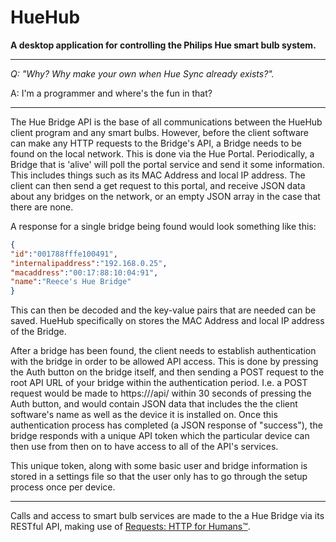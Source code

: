 # HueHub

**A desktop application for controlling the Philips Hue smart bulb system.**

- - - -
_Q: "Why? Why make your own when Hue Sync already exists?"._

A: I'm a programmer and where's the fun in that?
- - - -

The Hue Bridge API is the base of all communications between the HueHub client program and any smart bulbs. However, before the client software can make any HTTP requests to the Bridge's API, a Bridge needs to be found on the local network. This is done via the Hue Portal. Periodically, a Bridge that is 'alive' will poll the portal service and send it some information. This includes things such as its MAC Address and local IP address. The client can then send a get request to this portal, and receive JSON data about any bridges on the network, or an empty JSON array in the case that there are none.

A response for a single bridge being found would look something like this:
``` JSON
{
"id":"001788fffe100491",
"internalipaddress":"192.168.0.25",
"macaddress":"00:17:88:10:04:91",
"name":"Reece's Hue Bridge"
}
```
This can then be decoded and the key-value pairs that are needed can be saved. HueHub specifically on stores the MAC Address and local IP address of the Bridge.

After a bridge has been found, the client needs to establish authentication with the bridge in order to be allowed API access. This is done by pressing the Auth button on the bridge itself, and then sending a POST request to the root API URL of your bridge within the authentication period. I.e. a POST request would be made to https://<bridge IP>/api/ within 30 seconds of pressing the Auth button, and would contain JSON data that includes the the client software's name as well as the device it is installed on. Once this authentication process has completed (a JSON response of "success"), the bridge responds with a unique API token which the particular device can then use from then on to have access to all of the API's services.

This unique token, along with some basic user and bridge information is stored in a settings file so that the user only has to go through the setup process once per device.




---
Calls and access to smart bulb services are made to the a Hue Bridge via its RESTful API, making use of [Requests: HTTP for Humans™](http://docs.python-requests.org/en/master/).
